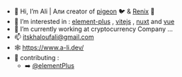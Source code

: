 - 👋 Hi, I’m Ali | Али creator of [pigeon](https://github.com/itsalimanuel/pigeon) 🐦 & [Renix](https://github.com/itsalimanuel/renix) 🎇
- 👀 I’m interested in : [element-plus](https://element-plus.org/en-US/) , [vitejs](https://vitejs.dev/) , [nuxt](https://github.com/nuxt/nuxt) and [vue](https://vuejs.org)
- 🌱 I’m currently working at cryptocurrency Company ...
- 📫 itskhaloufali@gmail.com
- 🕸️ https://www.a-li.dev/
- 🔡 contributing :
  -  ➡️  [@elementPlus](https://github.com/element-plus/element-plus/)
